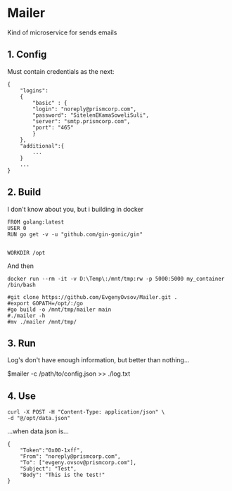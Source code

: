 # Mailer
Kind of microservice for sends emails

## 1. Config

Must contain credentials as the next:

```
{
	"logins":
	{		
		"basic" : {
		"login": "noreply@prismcorp.com",
		"password": "SitelenEKamaSoweliSuli",
		"server": "smtp.prismcorp.com",
		"port": "465"
		}
	},
	"additional":{
		...
	}
	...
}

```
## 2. Build

I don't know about you, but i building in docker

```
FROM golang:latest
USER 0
RUN go get -v -u "github.com/gin-gonic/gin"


WORKDIR /opt
```
And then

```
docker run --rm -it -v D:\Temp\:/mnt/tmp:rw -p 5000:5000 my_container /bin/bash

#git clone https://github.com/EvgenyOvsov/Mailer.git .
#export GOPATH=/opt/:/go
#go build -o /mnt/tmp/mailer main
#./mailer -h
#mv ./mailer /mnt/tmp/ 
```
## 3. Run
Log's don't have enough information, but better than nothing...

$mailer -c /path/to/config.json >> ./log.txt

## 4. Use

```
curl -X POST -H "Content-Type: application/json" \
-d "@/opt/data.json"
```
...when data.json is...

```
{
	"Token":"0x00-1xff",
	"From": "noreply@prismcorp.com",
	"To": ["evgeny.ovsov@prismcorp.com"],
	"Subject": "Test",
	"Body": "This is the test!"
}
```